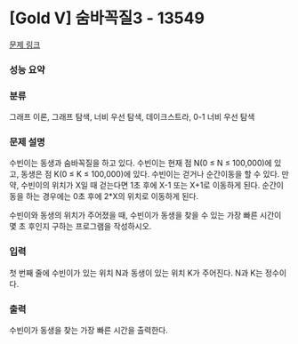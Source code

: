 # [Gold V] 숨바꼭질3 - 13549

[문제 링크](https://www.acmicpc.net/problem/13549) 

### 성능 요약



### 분류

그래프 이론,
그래프 탐색,
너비 우선 탐색,
데이크스트라,
0-1 너비 우선 탐색
### 문제 설명

<p>수빈이는 동생과&nbsp;숨바꼭질을 하고 있다. 수빈이는 현재 점 N(0 ≤ N ≤ 100,000)에 있고, 동생은 점 K(0 ≤ K ≤ 100,000)에&nbsp;있다.&nbsp;수빈이는 걷거나 순간이동을 할 수 있다. 만약, 수빈이의 위치가 X일 때 걷는다면 1초 후에 X-1 또는 X+1로 이동하게 된다. 순간이동을 하는 경우에는 0초 후에 2*X의 위치로 이동하게 된다.</p>
<p>수빈이와 동생의 위치가 주어졌을 때, 수빈이가 동생을 찾을 수 있는 가장 빠른 시간이 몇 초 후인지 구하는 프로그램을 작성하시오.</p>

### 입력 

<p>첫 번째 줄에 수빈이가 있는 위치 N과 동생이 있는 위치 K가 주어진다.&nbsp;N과 K는 정수이다.</p>

### 출력 

<p>수빈이가 동생을 찾는 가장 빠른 시간을 출력한다.</p>

